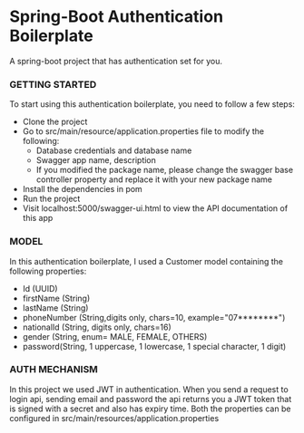 # Spring-Boot Authentication Boilerplate
A spring-boot project that has authentication set for you.

### GETTING STARTED
To start using this authentication boilerplate, you need to follow a few steps:
* Clone the project
* Go to src/main/resource/application.properties file to modify the following:
    * Database credentials and database name
    * Swagger app name, description
    * If you modified the package name, please change the swagger base controller property and replace it with your new package name
* Install the dependencies in pom
* Run the project
* Visit localhost:5000/swagger-ui.html to view the API documentation of this app

### MODEL

In this authentication boilerplate, I used a Customer model containing the following properties:
* Id (UUID)
* firstName (String)
* lastName (String)
* phoneNumber (String,digits only, chars=10, example="07********")
* nationalId (String, digits only, chars=16)
* gender (String, enum= MALE, FEMALE, OTHERS)
* password(String, 1 uppercase, 1 lowercase, 1 special character, 1 digit)


### AUTH MECHANISM
In this project we used JWT in authentication. When you send a request to login api, sending email and password the api returns you a JWT token that is signed with a secret and also has expiry time. Both the properties can be configured in src/main/resources/application.properties 